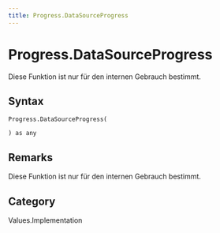 ```yaml
---
title: Progress.DataSourceProgress
---
```


# Progress.DataSourceProgress


Diese Funktion ist nur für den internen Gebrauch bestimmt.


## Syntax

```powerquery
Progress.DataSourceProgress(

) as any
```


## Remarks

Diese Funktion ist nur für den internen Gebrauch bestimmt.



## Category
Values.Implementation
